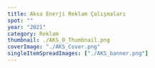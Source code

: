 ```yaml
---
title: Aksa Enerji Reklam Çalışmaları
spot: ""
year: "2021"
category: Reklam
thumbnail: ./AKS_0_Thumbnail.png
coverImage: "./AKS_Cover.png"
singleItemSpreadImages: ["./AKS_banner.png"]
---
```

